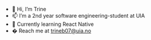 - 👋 Hi, I’m Trine
- 📫 I’m a 2nd year software engineering-student at UIA
- 🌱 Currently learning React Native
- �  Reach me at trineb07@uia.no

<!---
trinerb/trinerb is a ✨ special ✨ repository because its `README.md` (this file) appears on your GitHub profile.
You can click the Preview link to take a look at your changes.
--->
